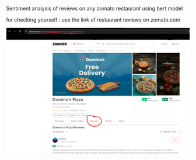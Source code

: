 Sentiment analysis of reviews on any zomato restaurant using bert model

for checking yourself : use the link of restaurant reviews on zomato.com

![alt text](image.png)